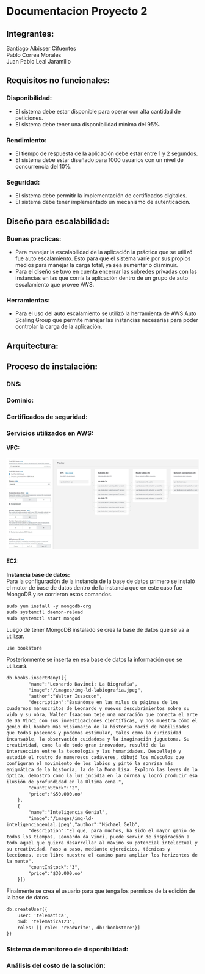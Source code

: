 # Documentacion Proyecto 2

## Integrantes:
Santiago Albisser Cifuentes  
Pablo Correa Morales  
Juan Pablo Leal Jaramillo  

## Requisitos no funcionales:
### Disponibilidad:
- El sistema debe estar disponible para operar con alta cantidad de peticiones.
- El sistema debe tener una disponibilidad mínima del 95%.
### Rendimiento:
- El tiempo de respuesta de la aplicación debe estar entre 1 y 2 segundos.
- El sistema debe estar diseñado para 1000 usuarios con un nivel de concurrencia del 10%.
### Seguridad:
- El sistema debe permitir la implementación de certificados digitales.
- El sistema debe tener implementado un mecanismo de autenticación.

## Diseño para escalabilidad:
### Buenas practicas:
- Para manejar la escalabilidad de la aplicación la práctica que se utilizó fue auto escalamiento. Esto para que el sistema varíe por sus propios medios para manejar la carga total, ya sea aumentar o disminuir.
- Para el diseño se tuvo en cuenta encerrar las subredes privadas con las instancias en las que corría la aplicación dentro de un grupo de auto escalamiento que provee AWS.
### Herramientas:
- Para el uso del auto escalamiento se utilizó la herramienta de AWS Auto Scaling Group que permite manejar las instancias necesarias para poder controlar la carga de la aplicación.

## Arquitectura:

## Proceso de instalación:
### DNS:
### Dominio:
### Certificados de seguridad:
### Servicios utilizados en AWS:
#### VPC:
![Alt text](/Proyecto2/img/vpc_creation.jpg "vpc_creation")
#### EC2:
**Instancia base de datos:**  
Para la configuración de la instancia de la base de datos primero se instaló el motor de base de datos dentro de la instancia que en este caso fue MongoDB y se corrieron estos comandos.
```
sudo yum install -y mongodb-org
sudo systemctl daemon-reload
sudo systemctl start mongod
```
Luego de tener MongoDB instalado se crea la base de datos que se va a utilizar.
```
use bookstore
```
Posteriormente se inserta en esa base de datos la información que se utilizará.
```
db.books.insertMany([{
        "name":"Leonardo Davinci: La Biografia",
        "image":"/images/img-ld-labiografia.jpeg",
        "author":"Walter Issacson",
        "description":"Basándose en las miles de páginas de los cuadernos manuscritos de Leonardo y nuevos descubrimientos sobre su vida y su obra, Walter Isaacson teje una narración que conecta el arte de Da Vinci con sus investigaciones científicas, y nos muestra cómo el genio del hombre más visionario de la historia nació de habilidades que todos poseemos y podemos estimular, tales como la curiosidad incansable, la observación cuidadosa y la imaginación juguetona. Su creatividad, como la de todo gran innovador, resultó de la intersección entre la tecnología y las humanidades. Despellejó y estudió el rostro de numerosos cadáveres, dibujó los músculos que configuran el movimiento de los labios y pintó la sonrisa más enigmática de la historia, la de la Mona Lisa. Exploró las leyes de la óptica, demostró como la luz incidía en la córnea y logró producir esa ilusión de profundidad en la Última cena.",
        "countInStock":"2",
        "price":"$50.000.oo"
    },
    {
        "name":"Inteligencia Genial",
        "image":"/images/img-ld-inteligenciagenial.jpeg","author":"Michael Gelb",
        "description":"El que, para muchos, ha sido el mayor genio de todos los tiempos, Leonardo da Vinci, puede servir de inspiración a todo aquel que quiera desarrollar al máximo su potencial intelectual y su creatividad. Paso a paso, mediante ejercicios, técnicas y lecciones, este libro muestra el camino para ampliar los horizontes de la mente",
        "countInStock":"3",
        "price":"$30.000.oo"
    }])
```
Finalmente se crea el usuario para que tenga los permisos de la edición de la base de datos.
```
db.createUser({
    user: 'telematica',
    pwd: 'telematica123',
    roles: [{ role: 'readWrite', db:'bookstore'}]
})
```

### Sistema de monitoreo de disponibilidad:
### Análisis del costo de la solución: